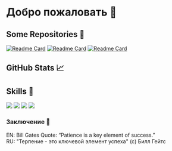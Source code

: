 # Добро пожаловать 👋

## Some Repositories 📌
[![Readme Card](https://github-readme-stats.vercel.app/api/pin/?username=aiivar&repo=comics-spring-boot)](https://github.com/anuraghazra/github-readme-stats)
[![Readme Card](https://github-readme-stats.vercel.app/api/pin/?username=aiivar&repo=anti-plagiarism-microservice)](https://github.com/anuraghazra/github-readme-stats)
[![Readme Card](https://github-readme-stats.vercel.app/api/pin/?username=aiivar&repo=pdf-generator)](https://github.com/anuraghazra/github-readme-stats)


## GitHub Stats 📈 


## Skills 💼
![](https://img.shields.io/badge/Code-Java-informational?style=flat&logo=Java&logoColor=white&color=4AB197)
![](https://img.shields.io/badge/Style-CSS-informational?style=flat&logo=css3&logoColor=white&color=4AB197)
![](https://img.shields.io/badge/Tools-Docker-informational?style=flat&logo=docker&logoColor=white&color=4AB197)
![](https://img.shields.io/badge/Test-Unit%20testing-informational?style=flat&logo=Jasmine&logoColor=white&color=4AB197)

### Заключение 📣
EN: Bill Gates Quote: “Patience is a key element of success.” <br />
RU: "Терпение - это ключевой элемент успеха" (с) Билл Гейтс
